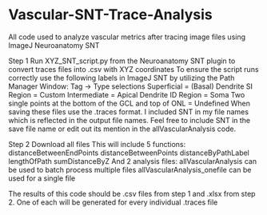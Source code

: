 # Vascular-SNT-Trace-Analysis
All code used to analyze vascular metrics after tracing image files using ImageJ Neuroanatomy SNT

Step 1
Run XYZ_SNT_script.py from the Neuroanatomy SNT plugin to convert traces files into .csv with XYZ coordinates
  To ensure the script runs correctly use the following labels in ImageJ SNT by utilizing the Path Manager Window: Tag -> Type selections
  Superficial = (Basal) Dendrite
  SI Region = Custom
  Intermediate = Apical Dendrite
  ID Region = Soma
  Two single points at the bottom of the GCL and top of ONL = Undefined
When saving these files use the .traces format. I included SNT in my file names which is reflected in the output file names. Feel free to include SNT in the save file name or edit out its mention in the allVascularAnalysis code.

Step 2
Download all files
This will include 5 functions:
  distanceBetweenEndPoints
  distanceBetweenPoints
  distanceByPathLabel
  lengthOfPath
  sumDistanceByZ
And 2 analysis files:
  allVascularAnalysis can be used to batch process multiple files
  allVascularAnalysis_onefile can be used for a single file

The results of this code should be .csv files from step 1 and .xlsx from step 2. One of each will be generated for every individual .traces file
